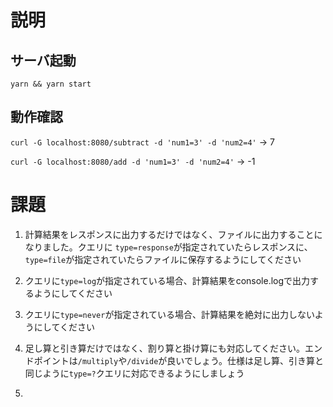 # 説明
## サーバ起動

`yarn && yarn start`

## 動作確認

`curl -G localhost:8080/subtract -d 'num1=3' -d 'num2=4'` -> 7

`curl -G localhost:8080/add -d 'num1=3' -d 'num2=4'` -> -1

# 課題

1. 計算結果をレスポンスに出力するだけではなく、ファイルに出力することになりました。クエリに `type=response`が指定されていたらレスポンスに、`type=file`が指定されていたらファイルに保存するようにしてください

2. クエリに`type=log`が指定されている場合、計算結果をconsole.logで出力するようにしてください

3. クエリに`type=never`が指定されている場合、計算結果を絶対に出力しないようにしてください

4. 足し算と引き算だけではなく、割り算と掛け算にも対応してください。エンドポイントは`/multiply`や`/divide`が良いでしょう。仕様は足し算、引き算と同じように`type=?`クエリに対応できるようにしましょう

5. 